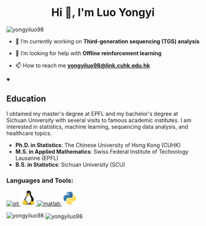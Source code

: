 <h1 align="center">Hi 👋, I'm Luo Yongyi</h1>

<p align="left"> <img src="https://komarev.com/ghpvc/?username=yongyiluo98&label=Profile%20views&color=0e75b6&style=flat" alt="yongyiluo98" /> </p>

- 🔭 I’m currently working on **Third-generation sequencing (TGS) analysis**

- 🤝 I’m looking for help with **Offline reinforcement learning**

- 📫 How to reach me **yongyiluo98@link.cuhk.edu.hk**



<details id=0 open>
<summary><h2>Education</h2></summary>

I obtained my master's degree at EPFL and my bachelor's degree at Sichuan University with several visits to famous academic institutes. I am interested in statistics, machine learning, sequencing data analysis, and healthcare topics.

- **Ph.D. in Statistics**: The Chinese University of Hong Kong (CUHK)
- **M.S. in Applied Mathematics**: Swiss Federal Institute of Technology Lausanne (EPFL)
- **B.S. in Statistics**: Sichuan University (SCU)

<h3 align="left">Languages and Tools:</h3>
<p align="left"> <a href="https://git-scm.com/" target="_blank" rel="noreferrer"> <img src="https://www.vectorlogo.zone/logos/git-scm/git-scm-icon.svg" alt="git" width="40" height="40"/> </a> <a href="https://www.linux.org/" target="_blank" rel="noreferrer"> <img src="https://raw.githubusercontent.com/devicons/devicon/master/icons/linux/linux-original.svg" alt="linux" width="40" height="40"/> </a> <a href="https://www.mathworks.com/" target="_blank" rel="noreferrer"> <img src="https://upload.wikimedia.org/wikipedia/commons/2/21/Matlab_Logo.png" alt="matlab" width="40" height="40"/> </a> <a href="https://www.python.org" target="_blank" rel="noreferrer"> <img src="https://raw.githubusercontent.com/devicons/devicon/master/icons/python/python-original.svg" alt="python" width="40" height="40"/> </a> </p>

<p><img align="left" src="https://github-readme-stats.vercel.app/api/top-langs?username=yongyiluo98&show_icons=true&locale=en&layout=compact" alt="yongyiluo98" /></p>

<p>&nbsp;<img align="center" src="https://github-readme-stats.vercel.app/api?username=yongyiluo98&show_icons=true&locale=en" alt="yongyiluo98" /></p>

